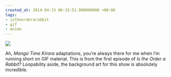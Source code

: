 ```yaml
---
created_at: 2014-04-13 00:33:52.000000000 +00:00
tags:
- istheorderarabbit
- gif
- anime
---
```


![](/blog/media/tumblr_n3y1kg7nsQ1qim2zwo1_500.gif)

Ah, *Manga Time Kirara* adaptations, you’re always there for me when I’m
running short on GIF material. This is from the first episode of *Is the
Order a Rabbit?* Loopability aside, the background art for this show is
absolutely incredible.
